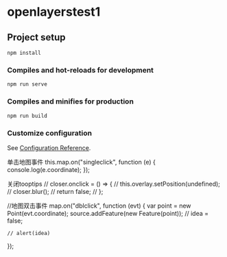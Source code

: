 # openlayerstest1

## Project setup
```
npm install
```

### Compiles and hot-reloads for development
```
npm run serve
```

### Compiles and minifies for production
```
npm run build
```

### Customize configuration
See [Configuration Reference](https://cli.vuejs.org/config/).


单击地图事件
 this.map.on("singleclick", function (e) {
   console.log(e.coordinate);
 });

关闭tooptips
 // closer.onclick = () => {
  //   this.overlay.setPosition(undefined);
  //   closer.blur();
  //   return false;
  // };

//地图双击事件
  map.on("dblclick", function (evt) {
    var point = new Point(evt.coordinate);
    source.addFeature(new Feature(point));
    // idea = false;

    // alert(idea)
  });